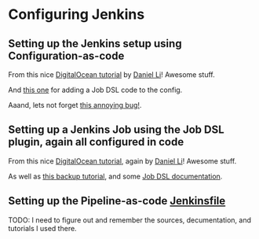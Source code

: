# Configuring Jenkins


## Setting up the Jenkins setup using Configuration-as-code

From this nice [DigitalOcean tutorial](https://www.digitalocean.com/community/tutorials/how-to-automate-jenkins-setup-with-docker-and-jenkins-configuration-as-code) by [Daniel Li](https://www.digitalocean.com/community/users/d4nyll)!
Awesome stuff.

And [this one](https://github.com/jenkinsci/job-dsl-plugin/wiki/JCasC) for adding a Job DSL code to the config.

Aaand, lets not forget [this annoying bug!](https://stackoverflow.com/questions/46684972/jenkins-throws-java-lang-illegalargumentexception-invalid-refspec-refs-heads).


## Setting up a Jenkins Job using the Job DSL plugin, again all configured in code

From this nice [DigitalOcean tutorial](https://www.digitalocean.com/community/tutorials/how-to-automate-jenkins-job-configuration-using-job-dsl), again by [Daniel Li](https://www.digitalocean.com/community/users/d4nyll)!
Awesome stuff.

As well as [this backup tutorial](https://github.com/jenkinsci/job-dsl-plugin/wiki/Tutorial---Using-the-Jenkins-Job-DSL), and some [Job DSL documentation](https://jenkinsci.github.io/job-dsl-plugin/).


## Setting up the Pipeline-as-code [Jenkinsfile](./../../Jenkinsfile)

TODO: I need to figure out and remember the sources, decumentation, and tutorials I used there.


